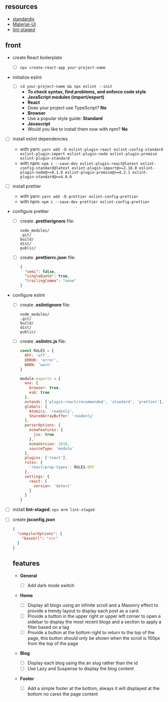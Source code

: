 ## resources

- [standardjs](https://standardjs.com)
- [Material-UI](https://material-ui.com)
- [lint-staged](https://www.npmjs.com/package/lint-staged)

## front

- create React boilerplate

  - [ ] `npx create-react-app your-project-name`

- initialize eslint

  - [ ] `cd your-project-name && npx eslint --init`
    - **To check syntax, find problems, and enforce code style**
    - **JavaScript modules (import/export)**
    - **React**
    - Does your project use TypeScript? **No**
    - **Browser**
    - Use a popular style guide: **Standard**
    - **Javascript**
    - Would you like to install them now with npm? **No**

- [ ] install eslint dependencies

  - with yarn: `yarn add -D eslint-plugin-react eslint-config-standard eslint-plugin-import eslint-plugin-node eslint-plugin-promise eslint-plugin-standard`
  - with npm: `npm i --save-dev eslint-plugin-react@latest eslint-config-standard@latest eslint-plugin-import@>=2.18.0 eslint-plugin-node@>=9.1.0 eslint-plugin-promise@>=4.2.1 eslint-plugin-standard@>=4.0.0`

- [ ] install prettier

  - with yarn: `yarn add -D prettier eslint-config-prettier`
  - with npm: `npm i --save-dev prettier eslint-config-prettier`

- configure prettier

  - [ ] create **.prettierignore** file:
    ```
    node_modules/
    .git/
    build/
    dist/
    public/
    ```
  - [ ] create **.prettierrc.json** file:
    ```json
    {
      "semi": false,
      "singleQuote": true,
      "trailingComma": "none"
    }
    ```

- configure eslint

  - [ ] create **.eslintignore** file:
    ```
    node_modules/
    .git/
    build/
    dist/
    public/
    ```
  - [ ] create **.eslintrc.js** file:

    ```js
    const RULES = {
      OFF: 'off',
      ERROR: 'error',
      WARN: 'warn'
    }

    module.exports = {
      env: {
        browser: true,
        es6: true
      },
      extends: ['plugin:react/recommended', 'standard', 'prettier'],
      globals: {
        Atomics: 'readonly',
        SharedArrayBuffer: 'readonly'
      },
      parserOptions: {
        ecmaFeatures: {
          jsx: true
        },
        ecmaVersion: 2018,
        sourceType: 'module'
      },
      plugins: ['react'],
      rules: {
        'react/prop-types': RULES.OFF
      },
      settings: {
        react: {
          version: 'detect'
        }
      }
    }
    ```

- [ ] install **lint-staged**: `npx mrm lint-staged`
- [ ] create **jsconfig.json**

  ```json
  {
    "compilerOptions": {
      "baseUrl": "src"
    }
  }
  ```

  ## features

  - **General**

    - [ ] Add dark mode switch

  - **Home**

    - [ ] Display all blogs using an infinite scroll and a Masonry effect to provide a trendy layout to display each post as a card.
    - [ ] Provide a button in the upper right or upper left corner to open a sidebar to display the most recent blogs and a section to apply a filter based on a tag
    - [ ] Provide a button at the bottom right to return to the top of the page, this button should only be shown when the scroll is 100px from the top of the page

  - **Blog**

    - [ ] Display each blog using the an slug rather than the id
    - [ ] Use Lazy and Suspense to display the blog content

  - **Footer**
    - [ ] Add a simple footer at the bottom, always it will displayed at the bottom no cares the page content
